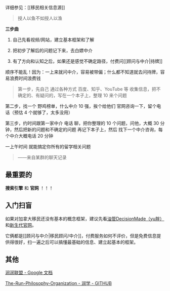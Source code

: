 详细参见：[[移民相关信息源]]
 
> 授人以鱼不如授人以渔

**三步曲**

1. 自己先看视频/网站，建立基本框架和了解 

2. 把初步了解后的问题记下来，去白嫖中介 

3. 有了方向和认知之后，如果还是感觉不确定路径，付费问[[顾问与中介|持牌]]

顺序不能乱！因为：一上来就问中介，容易被带偏；什么都不知道就去问持牌，容易浪费时间浪费钱

>第一步，先自己 通过各种方式 百度、知乎、YouTube 等 收集信息，把不确定的、有疑问的，写在一个本子上，整理 10 来个问题
>
第二步，找一个 野鸡榜单，什么中介 10 强，挨个给他们 官网咨询一下，留个电话（预估 4 个就够了，太多没用）
>
第三步，约时间跟第一家中介 电话 聊，把你整理的 10 个问题，问他，大概 30 分钟，然后把新的问题和不确定的问题 再记下本子上，然后 找下一个中介咨询，每个中介大概电话 20 分钟
>
一上午时间 就能搞定你所有的留学相关问题
>
>——来自某群的聊天记录

<!--如果问问题前没有尝试过1-2，建议少问甚至别问。一定要问，问前请带着“没人回答是应该的，有人回答是”的心态提问。-->

<!--如果做到了第二步，还无法解决问题，先用中文英文（哪怕用翻译中译英呢，用英文搜搜吧）谷歌都搜一遍-->

<!--有钱请直接移民顾问！-->


## 最重要的

**搜索引擎** 和 **官网** ！！！


## 入门扫盲

如果对加拿大移民还没有基本的概念框架，建议先看[油管DecisionMade（yu胖）](https://www.youtube.com/c/DecisionMade)和[新生代官网](https://eoivisa.com/)。

它俩都是[[顾问与中介|移民顾问/中介]]，付费服务如何不评价，但是免费信息提供得很好，扫一遍之后可以搞懂最基础的信息、建立起基本的框架。




## 其他

[润润联盟 - Google 文档](https://docs.google.com/document/d/17bYHPvOUbA2ElMnc55_Jy2A39syFRwvg9HBEon3aAJ4/edit)

[The-Run-Philosophy-Organization - 润学 - GITHUB](https://github.com/The-Run-Philosophy-Organization/run)
